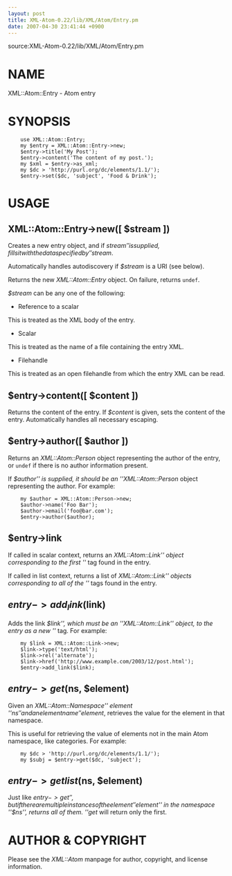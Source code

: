 ```yaml
---
layout: post
title: XML-Atom-0.22/lib/XML/Atom/Entry.pm
date: 2007-04-30 23:41:44 +0900
---
```

source:XML-Atom-0.22/lib/XML/Atom/Entry.pm


# NAME

XML::Atom::Entry - Atom entry


# SYNOPSIS


	
	    use XML::Atom::Entry;
	    my $entry = XML::Atom::Entry->new;
	    $entry->title('My Post');
	    $entry->content('The content of my post.');
	    my $xml = $entry->as_xml;
	    my $dc > 'http://purl.org/dc/elements/1.1/');
	    $entry->set($dc, 'subject', 'Food & Drink');
	

# USAGE


## XML::Atom::Entry->new([ $stream ])

Creates a new entry object, and if _$stream'' is supplied, fills it with the data specified by ''$stream_.

Automatically handles autodiscovery if _$stream_ is a URI (see below).

Returns the new _XML::Atom::Entry_ object. On failure, returns `undef`.

_$stream_ can be any one of the following:

* Reference to a scalar

 This is treated as the XML body of the entry.

* Scalar

 This is treated as the name of a file containing the entry XML.

* Filehandle

 This is treated as an open filehandle from which the entry XML can be read.



## $entry->content([ $content ])

Returns the content of the entry. If _$content_ is given, sets the content of the entry. Automatically handles all necessary escaping.


## $entry->author([ $author ])

Returns an _XML::Atom::Person_ object representing the author of the entry, or `undef` if there is no author information present.

If _$author'' is supplied, it should be an ''XML::Atom::Person_ object representing the author. For example:


	
	    my $author = XML::Atom::Person->new;
	    $author->name('Foo Bar');
	    $author->email('foo@bar.com');
	    $entry->author($author);
	

## $entry->link

If called in scalar context, returns an _XML::Atom::Link'' object corresponding to the first ''<link>_ tag found in the entry.

If called in list context, returns a list of _XML::Atom::Link'' objects corresponding to all of the ''<link>_ tags found in the entry.


## $entry->add_link($link)

Adds the link _$link'', which must be an ''XML::Atom::Link'' object, to the entry as a new ''<link>_ tag. For example:


	
	    my $link = XML::Atom::Link->new;
	    $link->type('text/html');
	    $link->rel('alternate');
	    $link->href('http://www.example.com/2003/12/post.html');
	    $entry->add_link($link);
	

## $entry->get($ns, $element)

Given an _XML::Atom::Namespace'' element ''$ns'' and an element name ''$element_, retrieves the value for the element in that namespace.

This is useful for retrieving the value of elements not in the main Atom namespace, like categories. For example:


	
	    my $dc > 'http://purl.org/dc/elements/1.1/');
	    my $subj = $entry->get($dc, 'subject');
	

## $entry->getlist($ns, $element)

Just like _$entry->get'', but if there are multiple instances of the element ''$element'' in the namespace ''$ns'', returns all of them. ''get_ will return only the first.


# AUTHOR & COPYRIGHT

Please see the _XML::Atom_ manpage for author, copyright, and license information.


